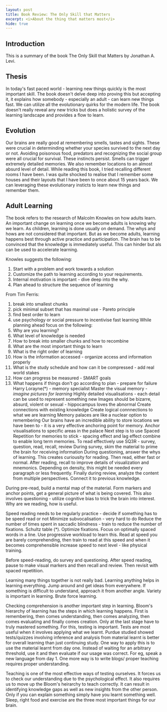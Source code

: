 ```yaml
---
layout: post
title: Book Review: The Only Skill that Matters
excerpt: <i>About the thing that matters most</i>
hide: true
---
```


## Introduction
This is a summary of the book The Only Skill that Matters by Jonathan A. Levi.

## Thesis
In today's fast paced world - learning new things quickly is the most important skill. The book doesn't delve deep into proving this but accepting it, it explains how somebody - especially an adult - can learn new things fast. We can utilize all the evolutionary quirks for the modern life. The book doesn't really reveal any new tricks but does a holistic survey of the learning landscape and provides a flow to learn.

## Evolution 
Our brains are really good at remembering smells, tastes and sights. These were crucial in determinding whether your species survived to the next day or not. Avoiding poisonous food, predators and recognizing the social group were all crucial for survival. These instincts persist. Smells can trigger extremely detailed memories. We also remember locations to an almost absurd level of detail. While reading this book, I tried recalling different rooms I have been. I was quite shocked to realise that I remember some houses and their layouts that I have been to once about 15 years back. We can leveraging these evolutionary insticts to learn new things and remember them.

## Adult Learning 
The book refers to the research of Malcolm Knowles on how adults learn. An important change on learning once we become adults is knowing why we learn. As children, learning is done usually on demand. The whys and hows are not considered that important. But as we become adults, learning happens best through active practice and participation. The brain has to be convinced that the knowledge is immediately useful. This can hinder but als can be used to accelerate learning.

Knowles suggests the following:
1. Start with a problem and work towards a solution
2. Customize the path to learning according to your requirements. 
3. Internal motivation is important - dive deep into the why. 
4. Plan ahead to structure the sequence of learning

From Tim Ferris:
1. break into smallest chunks 
2. pick minimal subset that has maximal use - Pareto principle
3. find best order to learn
4. use psychology or social pressure to incentivise fast learning 
While planning ahead focus on the following:
1. Why are you learning?
2. What level of knowledge is needed
3. How to break into smaller chunks and how to recombine
4. What are the most important things to learn
5. What is the right order of learning
6. How is the information accessed - organize access and information properly
7. What is the study schedule and how can it be compressed - add real world stakes
8. How can progress be measured - SMART goals
9. What happens if things don't go according to plan - prepare for failure
Harry Lorayne(*) - memory specialist
Master the visual memory - *imagine pictures for learning*
Highly detailed visualisations - each detail can be used to represent something new
Images should be bizarre, absurd, violent or sexual - hippocampus loves the abnormal
Create connections with existing knowledge
Create logical connnections to what we are learning
Memory palaces are like a nuclear option to remembering
Our brains have an incredible ability to store locations we have been to - it is a very effective
anchoring point for memory. 
Anchor visualisations to specific areas in the palace
Next step is to use Spaced Repetition for memories to stick - spacing effect and lag effect 
combine to enable long term memories. 
To read effectively use SQ3R - survey, question, read, recall, review
During survey, skim the material to prime the brain for receiving information 
During questioning, answer the whys of learning. This creates curiousity for reading. 
Then read, either fast or normal.
After reading, recall to improve details of visualization and mnemonics. Depending on density, 
this might be needed every paragraph or less frequently. 
Finally during review, analyze the content from multiple perspectives. Connect it to previous 
knowledge. 

During pre-read, build a mental map of the material. Form markers and anchor points, get a general
picture of what is being covered. This also involves questioning - utilize cognitive bias to 
trick the brain into interest. Why are we reading, how is useful. 

Speed reading needs to be regularly practice - decide if something has to be speed read or not
Minimize subvocalisation - very hard to do
Reduce the number of times spent in saccadic blindness - train to reduce the number of fixations.
Schultz table (*). 
Optimize fixations. Focus on optimally spaced words in a line. Use progressive workload to learn 
this. Read at speed you are barely comprehending, then train to read at this speed and when it 
becomes comprehensible increase speed to next level - like physical training. 

Before speed-reading, do survey and questioning. After speed reading, pause to make visual markers
and then recall and review. Then revisit with spaced repetitiion. 

Learning many things together is not really bad. Learning anything helps in learning everything. 
Jump around and get ideas from everywhere. If something is difficult to understand, approach it 
from another angle. Variety is important in learning. Brute force learning. 

Checking comprehension is another important step in learning. Bloom's hierarchy of learning has 
the steps in which learning happens. First is remembering, then comes understanding, then comes 
analyzing, then comes evaluating and finally comes creation. Only at the last stage have to truly
mastered something. For this, testing is important. Tests are most useful when it involves 
applying what we learnt. Purdue studied showed tests/quizzes involving inference and analysis 
from material learnt is better for overall learning than just continuing study. One way to apply
this is to use the material learnt from day one. Instead of waiting for an arbitrary threshold, 
use it and then evaluate if our usage was correct. For eg, speak a new language from day 1. One
more way is to write blogs/ proper teaching requires proper understanding.   

Teaching is one of the most effective ways of testing ourselves. It forces us to check our 
understanding due to the psychological effect. It also requires us to move up the Bloom's 
heirarchy to teach correctly. It can result in identifying knowledge gaps as well as new insights
from the other person. Only if you can explain something simply have you learnt something well. 
Sleep, right food and exercise are the three most important things for our brain. 
